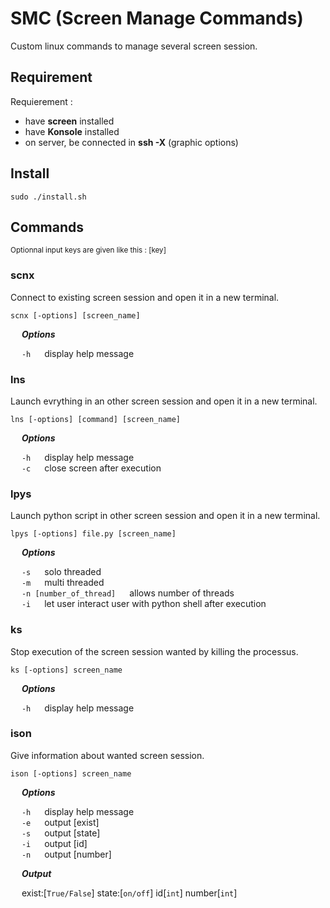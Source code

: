 # SMC (Screen Manage Commands)
Custom linux commands to manage several screen session.

## Requirement

Requierement :
- have **screen** installed
- have **Konsole** installed
- on server, be connected in **ssh -X** (graphic options)

## Install

```
sudo ./install.sh
```

## Commands

<sup>
Optionnal input keys are given like this : [key]
</sup>

### scnx
Connect to existing screen session and open it in a new terminal.

```
scnx [-options] [screen_name]
```
&emsp; ***Options***<br/>

&emsp; ```-h``` &emsp; display help message<br/>

### lns
Launch evrything in an other screen session and open it in a new terminal.

```
lns [-options] [command] [screen_name]
```

&emsp; ***Options***<br/>

&emsp; ```-h``` &emsp; display help message<br/>
&emsp; ```-c``` &emsp; close screen after execution<br/>

### lpys
Launch python script in other screen session and open it in a new terminal.

```
lpys [-options] file.py [screen_name]
```

&emsp; ***Options***<br/>

&emsp; ```-s``` &emsp; solo threaded<br/>
&emsp; ```-m``` &emsp; multi threaded<br/>
&emsp; ```-n [number_of_thread]``` &emsp; allows number of threads<br/>
&emsp; ```-i``` &emsp; let user interact user with python shell after execution<br/>
        
### ks
Stop execution of the screen session wanted by killing the processus.

```
ks [-options] screen_name
```
&emsp; ***Options***<br/>

&emsp; ```-h``` &emsp; display help message<br/>


### ison
Give information about wanted screen session.

```
ison [-options] screen_name
```
&emsp; ***Options***<br/>

&emsp; ```-h``` &emsp; display help message<br/>
&emsp; ```-e``` &emsp; output [exist]<br/>
&emsp; ```-s``` &emsp; output [state]<br/>
&emsp; ```-i``` &emsp; output [id]<br/>
&emsp; ```-n``` &emsp; output [number]<br/>


&emsp; ***Output***<br/>

&emsp; exist:[```True/False```] state:[```on/off```] id[```int```] number[```int```]


